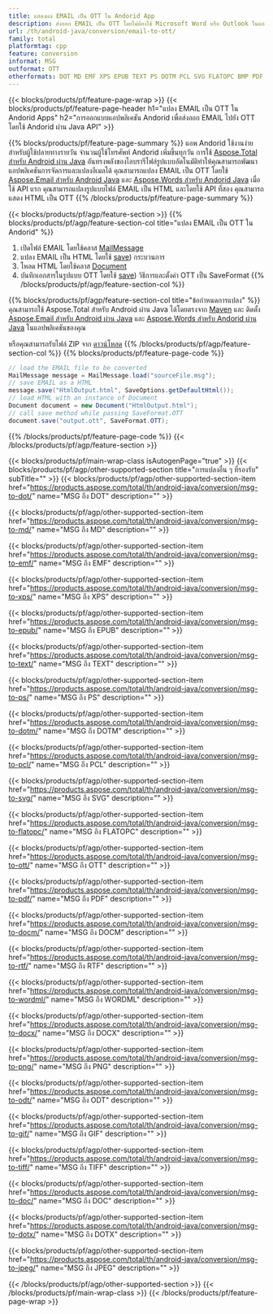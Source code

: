 ```yaml
---
title: แสดงผล EMAIL เป็น OTT ใน Andorid App
description: ส่งออก EMAIL เป็น OTT โดยไม่ต้องใช้ Microsoft Word หรือ Outlook ในแอปพลิเคชัน Andorid ของคุณ
url: /th/android-java/conversion/email-to-ott/
family: total
platformtag: cpp
feature: conversion
informat: MSG
outformat: OTT
otherformats: DOT MD EMF XPS EPUB TEXT PS DOTM PCL SVG FLATOPC BMP PDF DOCM RTF WORDML DOCX PNG ODT GIF TIFF DOC DOTX JPEG
---
```

{{< blocks/products/pf/feature-page-wrap >}}
{{< blocks/products/pf/feature-page-header h1="แปลง EMAIL เป็น OTT ใน Andorid Apps" h2="การออกแบบแอปพลิเคชัน Andorid เพื่อส่งออก EMAIL ไปยัง OTT โดยใช้ Andorid ผ่าน Java API" >}}

{{% blocks/products/pf/feature-page-summary %}}
แอพ Andorid ใช้งานง่ายสำหรับผู้ใช้ปลายทางรายวัน จำนวนผู้ใช้โทรศัพท์ Andorid เพิ่มขึ้นทุกวัน การใช้ [Aspose.Total สำหรับ Android ผ่าน Java](https://products.aspose.com/total/android-java/) อันทรงพลังของไลบรารีไฟล์รูปแบบอัตโนมัติทำให้คุณสามารถพัฒนาแอปพลิเคชันการจัดการและแปลงอีเมลได้ คุณสามารถแปลง EMAIL เป็น OTT โดยใช้ [Aspose.Email สำหรับ Android Java](https://products.aspose.com/email/android-java/) และ [Aspose.Words สำหรับ Andorid Java](https://products.aspose.com/words/android-java/) เมื่อใช้ API แรก คุณสามารถแปลงรูปแบบไฟล์ EMAIL เป็น HTML และโดยใช้ API ที่สอง คุณสามารถแสดง HTML เป็น OTT 
{{% /blocks/products/pf/feature-page-summary  %}}

{{< blocks/products/pf/agp/feature-section >}}
{{% blocks/products/pf/agp/feature-section-col title="แปลง EMAIL เป็น OTT ใน Andorid" %}}
1. เปิดไฟล์ EMAIL โดยใช้คลาส [MailMessage](https://reference.aspose.com/email/java/com.aspose.email/mailmessage)
2. แปลง EMAIL เป็น HTML โดยใช้ [save](https://reference.aspose.com/email/java/com.aspose.email/MailMessage#save(java.io.OutputStream,%20com.aspose.email.SaveOptions) )) กระบวนการ
3. โหลด HTML โดยใช้คลาส [Document](https://reference.aspose.com/words/java/com.aspose.words/Document)
4. บันทึกเอกสารในรูปแบบ OTT โดยใช้ [save](https://reference.aspose.com/words/java/com.aspose.words/Document#save(java.lang.String,com.aspose.words.SaveOptions) )) วิธีการและตั้งค่า OTT เป็น SaveFormat
{{% /blocks/products/pf/agp/feature-section-col %}}

{{% blocks/products/pf/agp/feature-section-col title="ข้อกำหนดการแปลง" %}}
คุณสามารถใช้ Aspose.Total สำหรับ Android ผ่าน Java ได้โดยตรงจาก [Maven](https://repository.aspose.com/webapp/#/artifacts/browse/tree/General/repo/com/aspose/aspose-total) และ ติดตั้ง [Aspose.Email สำหรับ Android ผ่าน Java](https://docs.aspose.com/email/androidjava/installation/) และ [Aspose.Words สำหรับ Andorid ผ่าน Java](https://docs.aspose.com/words/java/install-aspose-words-for-android-via-java/#install-asposewords-for-android-via-java-from-maven-repository) ในแอปพลิเคชันของคุณ

หรือคุณสามารถรับไฟล์ ZIP จาก [ดาวน์โหลด](https://downloads.aspose.com/total/androidjava)
{{% /blocks/products/pf/agp/feature-section-col %}}
{{% blocks/products/pf/feature-page-code %}}
```cs
// load the EMAIL file to be converted
MailMessage message = MailMessage.load("sourceFile.msg"); 
// save EMAIL as a HTML 
message.save("HtmlOutput.html", SaveOptions.getDefaultHtml());
// load HTML with an instance of Document
Document document = new Document("HtmlOutput.html");
// call save method while passing SaveFormat.OTT
document.save("output.ott", SaveFormat.OTT); 
```

{{% /blocks/products/pf/feature-page-code %}}
{{< /blocks/products/pf/agp/feature-section >}}

{{< blocks/products/pf/main-wrap-class isAutogenPage="true" >}}
{{< blocks/products/pf/agp/other-supported-section title="การแปลงอื่น ๆ ที่รองรับ" subTitle="" >}}
{{< blocks/products/pf/agp/other-supported-section-item href="https://products.aspose.com/total/th/android-java/conversion/msg-to-dot/" name="MSG ถึง DOT" description="" >}}

{{< blocks/products/pf/agp/other-supported-section-item href="https://products.aspose.com/total/th/android-java/conversion/msg-to-md/" name="MSG ถึง MD" description="" >}}

{{< blocks/products/pf/agp/other-supported-section-item href="https://products.aspose.com/total/th/android-java/conversion/msg-to-emf/" name="MSG ถึง EMF" description="" >}}

{{< blocks/products/pf/agp/other-supported-section-item href="https://products.aspose.com/total/th/android-java/conversion/msg-to-xps/" name="MSG ถึง XPS" description="" >}}

{{< blocks/products/pf/agp/other-supported-section-item href="https://products.aspose.com/total/th/android-java/conversion/msg-to-epub/" name="MSG ถึง EPUB" description="" >}}

{{< blocks/products/pf/agp/other-supported-section-item href="https://products.aspose.com/total/th/android-java/conversion/msg-to-text/" name="MSG ถึง TEXT" description="" >}}

{{< blocks/products/pf/agp/other-supported-section-item href="https://products.aspose.com/total/th/android-java/conversion/msg-to-ps/" name="MSG ถึง PS" description="" >}}

{{< blocks/products/pf/agp/other-supported-section-item href="https://products.aspose.com/total/th/android-java/conversion/msg-to-dotm/" name="MSG ถึง DOTM" description="" >}}

{{< blocks/products/pf/agp/other-supported-section-item href="https://products.aspose.com/total/th/android-java/conversion/msg-to-pcl/" name="MSG ถึง PCL" description="" >}}

{{< blocks/products/pf/agp/other-supported-section-item href="https://products.aspose.com/total/th/android-java/conversion/msg-to-svg/" name="MSG ถึง SVG" description="" >}}

{{< blocks/products/pf/agp/other-supported-section-item href="https://products.aspose.com/total/th/android-java/conversion/msg-to-flatopc/" name="MSG ถึง FLATOPC" description="" >}}

{{< blocks/products/pf/agp/other-supported-section-item href="https://products.aspose.com/total/th/android-java/conversion/msg-to-ott/" name="MSG ถึง OTT" description="" >}}

{{< blocks/products/pf/agp/other-supported-section-item href="https://products.aspose.com/total/th/android-java/conversion/msg-to-pdf/" name="MSG ถึง PDF" description="" >}}

{{< blocks/products/pf/agp/other-supported-section-item href="https://products.aspose.com/total/th/android-java/conversion/msg-to-docm/" name="MSG ถึง DOCM" description="" >}}

{{< blocks/products/pf/agp/other-supported-section-item href="https://products.aspose.com/total/th/android-java/conversion/msg-to-rtf/" name="MSG ถึง RTF" description="" >}}

{{< blocks/products/pf/agp/other-supported-section-item href="https://products.aspose.com/total/th/android-java/conversion/msg-to-wordml/" name="MSG ถึง WORDML" description="" >}}

{{< blocks/products/pf/agp/other-supported-section-item href="https://products.aspose.com/total/th/android-java/conversion/msg-to-docx/" name="MSG ถึง DOCX" description="" >}}

{{< blocks/products/pf/agp/other-supported-section-item href="https://products.aspose.com/total/th/android-java/conversion/msg-to-png/" name="MSG ถึง PNG" description="" >}}

{{< blocks/products/pf/agp/other-supported-section-item href="https://products.aspose.com/total/th/android-java/conversion/msg-to-odt/" name="MSG ถึง ODT" description="" >}}

{{< blocks/products/pf/agp/other-supported-section-item href="https://products.aspose.com/total/th/android-java/conversion/msg-to-gif/" name="MSG ถึง GIF" description="" >}}

{{< blocks/products/pf/agp/other-supported-section-item href="https://products.aspose.com/total/th/android-java/conversion/msg-to-tiff/" name="MSG ถึง TIFF" description="" >}}

{{< blocks/products/pf/agp/other-supported-section-item href="https://products.aspose.com/total/th/android-java/conversion/msg-to-doc/" name="MSG ถึง DOC" description="" >}}

{{< blocks/products/pf/agp/other-supported-section-item href="https://products.aspose.com/total/th/android-java/conversion/msg-to-dotx/" name="MSG ถึง DOTX" description="" >}}

{{< blocks/products/pf/agp/other-supported-section-item href="https://products.aspose.com/total/th/android-java/conversion/msg-to-jpeg/" name="MSG ถึง JPEG" description="" >}}


{{< /blocks/products/pf/agp/other-supported-section >}}
{{< /blocks/products/pf/main-wrap-class >}}
{{< /blocks/products/pf/feature-page-wrap >}}